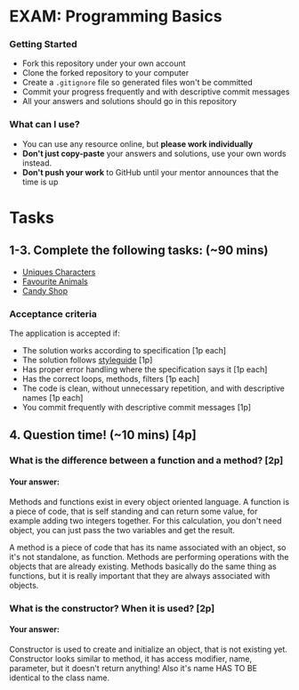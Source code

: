 # EXAM: Programming Basics

### Getting Started
 - Fork this repository under your own account
 - Clone the forked repository to your computer
 - Create a `.gitignore` file so generated files won't be committed
 - Commit your progress frequently and with descriptive commit messages
 - All your answers and solutions should go in this repository

### What can I use?
- You can use any resource online, but **please work individually**
- **Don't just copy-paste** your answers and solutions, use your own words instead.
- **Don't push your work** to GitHub until your mentor announces that the time is up


# Tasks
## 1-3. Complete the following tasks: (~90 mins)
- [Uniques Characters](src/UniqueChars.java)
- [Favourite Animals](src/FavouriteAnimals.java)
- [Candy Shop](src/TakeMeToThe.java)

### Acceptance criteria
The application is accepted if:
- The solution works according to specification [1p each]
- The solution follows [styleguide](https://github.com/greenfox-academy/teaching-materials/blob/master/styleguide/java.md) [1p]
- Has proper error handling where the specification says it [1p each]
- Has the correct loops, methods, filters [1p each]
- The code is clean, without unnecessary repetition, and with descriptive names [1p each]
- You commit frequently with descriptive commit messages [1p]

## 4. Question time! (~10 mins) [4p]
 
###  What is the difference between a function and a method? [2p]
#### Your answer:
Methods and functions exist in every object oriented language.
A function is a piece of code, that is self standing and can return some value, for example adding 
two integers together. For this calculation, you don't need object, you can just pass the two variables and get the result.

A method is a piece of code that has its name associated with an object, so it's not standalone, as function.
Methods are performing operations with the objects that are already existing.
Methods basically do the same thing as functions, but it is really important that they are always associated with 
objects.


### What is the constructor? When it is used? [2p]
#### Your answer:
Constructor is used to create and initialize an object, that is not existing yet.
Constructor looks similar to method, it has access modifier, name, parameter, but it doesn't return anything!
Also it's name HAS TO BE identical to the class name.